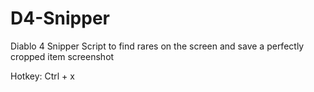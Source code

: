 # D4-Snipper
Diablo 4 Snipper
Script to find rares on the screen and save a perfectly cropped item screenshot

Hotkey: Ctrl + x
